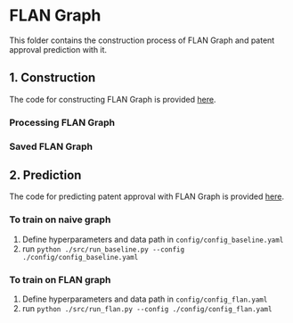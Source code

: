 # FLAN Graph
This folder contains the construction process of FLAN Graph and patent approval prediction with it.

## 1. Construction
The code for constructing FLAN Graph is provided [here](/FLAN-Graph/graph_construction/).

### Processing FLAN Graph


### Saved FLAN Graph


## 2. Prediction
The code for predicting patent approval with FLAN Graph is provided [here](/FLAN-Graph/graph_prediction/).

### To train on naive graph
1. Define hyperparameters and data path in `config/config_baseline.yaml`
2. run `python ./src/run_baseline.py --config ./config/config_baseline.yaml`

### To train on FLAN graph
1. Define hyperparameters and data path in `config/config_flan.yaml`
2. run `python ./src/run_flan.py --config ./config/config_flan.yaml`